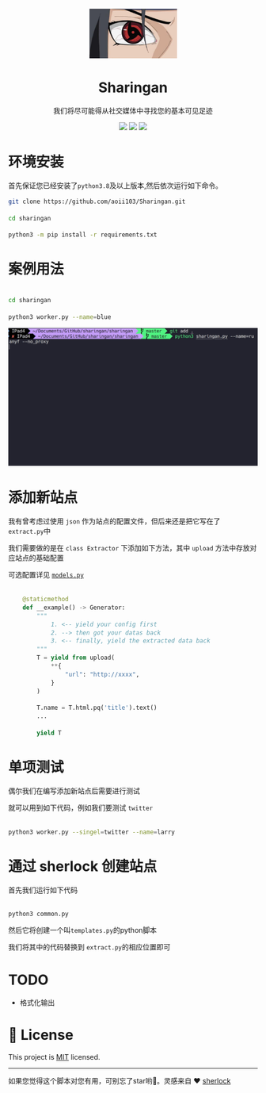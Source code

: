 <p align="center">
<img src="medias/main.jpeg" width=177 height=100 />
    <h1 align="center" >Sharingan</h1>
    <p align="center">我们将尽可能得从社交媒体中寻找您的基本可见足迹</p>
        <p align="center">
    <a href="https://app.codacy.com/manual/aoii103/Sharingan?utm_source=github.com&utm_medium=referral&utm_content=aoii103/Sharingan&utm_campaign=Badge_Grade_Dashboard"><img src="https://api.codacy.com/project/badge/Grade/f00d1d69a99346038d14df4bec303034"/></a>
    <a target="_blank" href="https://www.python.org/downloads/" title="Python version"><img src="https://img.shields.io/badge/python-%3E=_3.8-green.svg"></a>
    <a target="_blank" href="LICENSE" title="License: MIT"><img src="https://img.shields.io/badge/License-MIT-blue.svg"></a>
</p>




# 环境安装

首先保证您已经安装了```python3.8```及以上版本,然后依次运行如下命令。

```sh
git clone https://github.com/aoii103/Sharingan.git

cd sharingan

python3 -m pip install -r requirements.txt
```


# 案例用法

```sh

cd sharingan

python3 worker.py --name=blue

```

![](./medias/use.gif)

# 添加新站点

我有曾考虑过使用 `json` 作为站点的配置文件，但后来还是把它写在了 `extract.py`中

我们需要做的是在 `class Extractor` 下添加如下方法，其中 `upload` 方法中存放对应站点的基础配置

可选配置详见 [`models.py`](https://github.com/aoii103/Sharingan/blob/master/sharingan/models.py#L25)


```python

    @staticmethod
    def __example() -> Generator:
        """
            1. <-- yield your config first
            2. --> then got your datas back 
            3. <-- finally, yield the extracted data back
        """
        T = yield from upload(
            **{
                "url": "http://xxxx", 
            }
        )

        T.name = T.html.pq('title').text()
        ...

        yield T

```

# 单项测试

偶尔我们在编写添加新站点后需要进行测试

就可以用到如下代码，例如我们要测试 `twitter`

```bash

python3 worker.py --singel=twitter --name=larry  

```

# 通过 sherlock 创建站点

首先我们运行如下代码

```bash

python3 common.py
```

然后它将创建一个叫`templates.py`的python脚本

我们将其中的代码替换到 `extract.py`的相应位置即可




# TODO

- 格式化输出

# 📝 License

This project is [MIT](https://github.com/kefranabg/readme-md-generator/blob/master/LICENSE) licensed.

***

如果您觉得这个脚本对您有用，可别忘了star哟🐶。灵感来自 ❤️ [sherlock](https://github.com/sherlock-project/sherlock)
